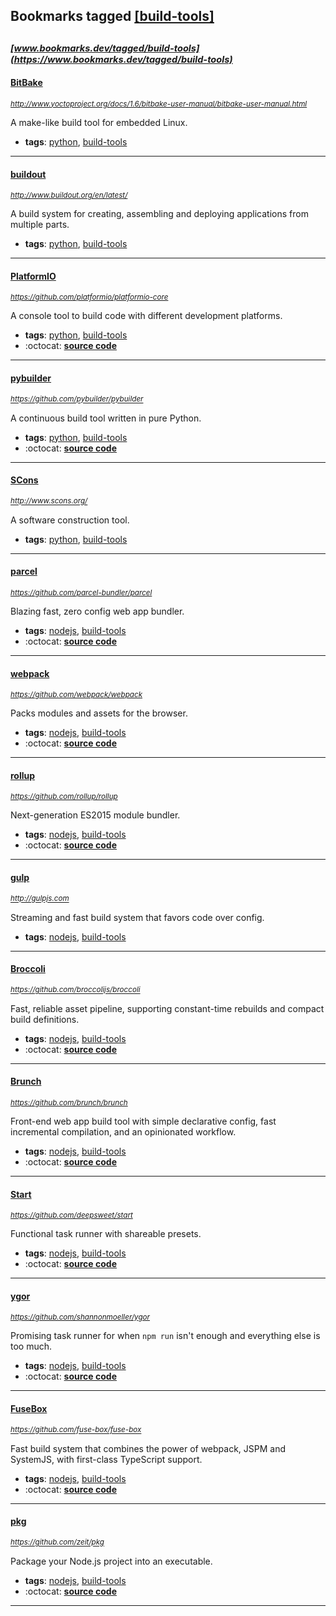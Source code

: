 ## Bookmarks tagged [[build-tools]](https://www.bookmarks.dev?q=[build-tools])

_<sup><sup>[www.bookmarks.dev/tagged/build-tools](https://www.bookmarks.dev/tagged/build-tools)</sup></sup>_
---
#### [BitBake](http://www.yoctoproject.org/docs/1.6/bitbake-user-manual/bitbake-user-manual.html)
_<sup>http://www.yoctoproject.org/docs/1.6/bitbake-user-manual/bitbake-user-manual.html</sup>_

A make-like build tool for embedded Linux.
* **tags**: [python](../tagged/python.md), [build-tools](../tagged/build-tools.md)
---
#### [buildout](http://www.buildout.org/en/latest/)
_<sup>http://www.buildout.org/en/latest/</sup>_

A build system for creating, assembling and deploying applications from multiple parts.
* **tags**: [python](../tagged/python.md), [build-tools](../tagged/build-tools.md)
---
#### [PlatformIO](https://github.com/platformio/platformio-core)
_<sup>https://github.com/platformio/platformio-core</sup>_

A console tool to build code with different development platforms.
* **tags**: [python](../tagged/python.md), [build-tools](../tagged/build-tools.md)
* :octocat: **[source code](https://github.com/platformio/platformio-core)**
---
#### [pybuilder](https://github.com/pybuilder/pybuilder)
_<sup>https://github.com/pybuilder/pybuilder</sup>_

A continuous build tool written in pure Python.
* **tags**: [python](../tagged/python.md), [build-tools](../tagged/build-tools.md)
* :octocat: **[source code](https://github.com/pybuilder/pybuilder)**
---
#### [SCons](http://www.scons.org/)
_<sup>http://www.scons.org/</sup>_

A software construction tool.
* **tags**: [python](../tagged/python.md), [build-tools](../tagged/build-tools.md)
---
#### [parcel](https://github.com/parcel-bundler/parcel)
_<sup>https://github.com/parcel-bundler/parcel</sup>_

Blazing fast, zero config web app bundler.
* **tags**: [nodejs](../tagged/nodejs.md), [build-tools](../tagged/build-tools.md)
* :octocat: **[source code](https://github.com/parcel-bundler/parcel)**
---
#### [webpack](https://github.com/webpack/webpack)
_<sup>https://github.com/webpack/webpack</sup>_

Packs modules and assets for the browser.
* **tags**: [nodejs](../tagged/nodejs.md), [build-tools](../tagged/build-tools.md)
* :octocat: **[source code](https://github.com/webpack/webpack)**
---
#### [rollup](https://github.com/rollup/rollup)
_<sup>https://github.com/rollup/rollup</sup>_

Next-generation ES2015 module bundler.
* **tags**: [nodejs](../tagged/nodejs.md), [build-tools](../tagged/build-tools.md)
* :octocat: **[source code](https://github.com/rollup/rollup)**
---
#### [gulp](http://gulpjs.com)
_<sup>http://gulpjs.com</sup>_

Streaming and fast build system that favors code over config.
* **tags**: [nodejs](../tagged/nodejs.md), [build-tools](../tagged/build-tools.md)
---
#### [Broccoli](https://github.com/broccolijs/broccoli)
_<sup>https://github.com/broccolijs/broccoli</sup>_

Fast, reliable asset pipeline, supporting constant-time rebuilds and compact build definitions.
* **tags**: [nodejs](../tagged/nodejs.md), [build-tools](../tagged/build-tools.md)
* :octocat: **[source code](https://github.com/broccolijs/broccoli)**
---
#### [Brunch](https://github.com/brunch/brunch)
_<sup>https://github.com/brunch/brunch</sup>_

Front-end web app build tool with simple declarative config, fast incremental compilation, and an opinionated workflow.
* **tags**: [nodejs](../tagged/nodejs.md), [build-tools](../tagged/build-tools.md)
* :octocat: **[source code](https://github.com/brunch/brunch)**
---
#### [Start](https://github.com/deepsweet/start)
_<sup>https://github.com/deepsweet/start</sup>_

Functional task runner with shareable presets.
* **tags**: [nodejs](../tagged/nodejs.md), [build-tools](../tagged/build-tools.md)
* :octocat: **[source code](https://github.com/deepsweet/start)**
---
#### [ygor](https://github.com/shannonmoeller/ygor)
_<sup>https://github.com/shannonmoeller/ygor</sup>_

Promising task runner for when `npm run` isn't enough and everything else is too much.
* **tags**: [nodejs](../tagged/nodejs.md), [build-tools](../tagged/build-tools.md)
* :octocat: **[source code](https://github.com/shannonmoeller/ygor)**
---
#### [FuseBox](https://github.com/fuse-box/fuse-box)
_<sup>https://github.com/fuse-box/fuse-box</sup>_

Fast build system that combines the power of webpack, JSPM and SystemJS, with first-class TypeScript support.
* **tags**: [nodejs](../tagged/nodejs.md), [build-tools](../tagged/build-tools.md)
* :octocat: **[source code](https://github.com/fuse-box/fuse-box)**
---
#### [pkg](https://github.com/zeit/pkg)
_<sup>https://github.com/zeit/pkg</sup>_

Package your Node.js project into an executable.
* **tags**: [nodejs](../tagged/nodejs.md), [build-tools](../tagged/build-tools.md)
* :octocat: **[source code](https://github.com/zeit/pkg)**
---
